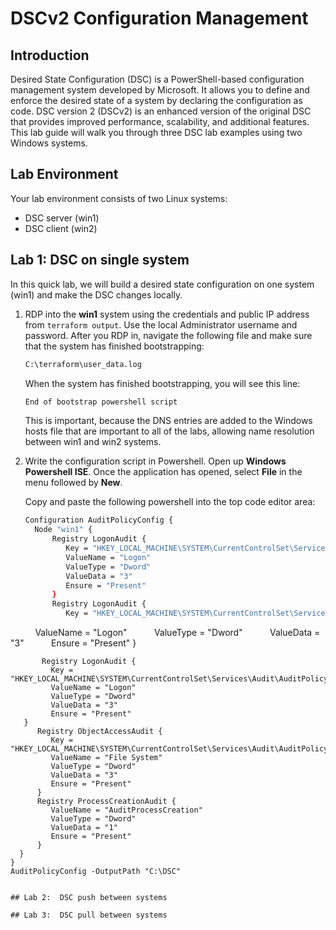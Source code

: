 # DSCv2 Configuration Management

## Introduction
Desired State Configuration (DSC) is a PowerShell-based configuration management system developed by Microsoft. It allows you to define and enforce the desired state of a system by declaring the configuration as code. DSC version 2 (DSCv2) is an enhanced version of the original DSC that provides improved performance, scalability, and additional features.
This lab guide will walk you through three DSC lab examples using two Windows systems.  

## Lab Environment
Your lab environment consists of two Linux systems:

- DSC server (win1)
- DSC client (win2)

## Lab 1:  DSC on single system
In this quick lab, we will build a desired state configuration on one system  (win1) and make the DSC changes locally.

1. RDP into the **win1** system using the credentials and public IP address from ```terraform output```.  Use the local Administrator username and password.  After you RDP in, navigate the following file and make sure that the system has finished bootstrapping:
   ```bash
   C:\terraform\user_data.log
   ```

   When the system has finished bootstrapping, you will see this line:
   ```bash
   End of bootstrap powershell script
   ```

   This is important, because the DNS entries are added to the Windows hosts file that are important to all of the labs, allowing name resolution between win1 and win2 systems.

2. Write the configuration script in Powershell.  Open up **Windows Powershell ISE**.  Once the application has opened, select **File** in the menu followed by **New**.

   Copy and paste the following powershell into the top code editor area:
   
   ```bash
   Configuration AuditPolicyConfig {
     Node "win1" {
         Registry LogonAudit {
            Key = "HKEY_LOCAL_MACHINE\SYSTEM\CurrentControlSet\Services\Audit\AuditPolicy\Subsystem"
            ValueName = "Logon"
            ValueType = "Dword"
            ValueData = "3"
            Ensure = "Present"
         }
         Registry LogonAudit {
            Key = "HKEY_LOCAL_MACHINE\SYSTEM\CurrentControlSet\Services\Audit\AuditPolicy\Subsystem"
            ValueName = "Logon"
            ValueType = "Dword"
            ValueData = "3"
            Ensure = "Present"
         }
                 
   ```
       Registry LogonAudit {
         Key = "HKEY_LOCAL_MACHINE\SYSTEM\CurrentControlSet\Services\Audit\AuditPolicy\Subsystem"
         ValueName = "Logon"
         ValueType = "Dword"
         ValueData = "3"
         Ensure = "Present"
      }
      Registry ObjectAccessAudit {
         Key = "HKEY_LOCAL_MACHINE\SYSTEM\CurrentControlSet\Services\Audit\AuditPolicy\Subsystem"
         ValueName = "File System"
         ValueType = "Dword"
         ValueData = "3" 
         Ensure = "Present"
      }
      Registry ProcessCreationAudit {
         ValueName = "AuditProcessCreation"
         ValueType = "Dword"
         ValueData = "1" 
         Ensure = "Present"
      }
     }
   }
   AuditPolicyConfig -OutputPath "C:\DSC"
   

## Lab 2:  DSC push between systems

## Lab 3:  DSC pull between systems
